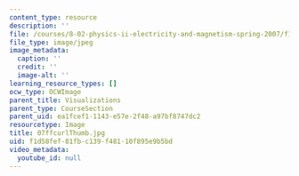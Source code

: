 ```yaml
---
content_type: resource
description: ''
file: /courses/8-02-physics-ii-electricity-and-magnetism-spring-2007/f1d58fef81fbc139f48110f895e9b5bd_07ffcurlThumb.jpg
file_type: image/jpeg
image_metadata:
  caption: ''
  credit: ''
  image-alt: ''
learning_resource_types: []
ocw_type: OCWImage
parent_title: Visualizations
parent_type: CourseSection
parent_uid: ea1fcef1-1143-e57e-2f48-a97bf8747dc2
resourcetype: Image
title: 07ffcurlThumb.jpg
uid: f1d58fef-81fb-c139-f481-10f895e9b5bd
video_metadata:
  youtube_id: null
---
```

